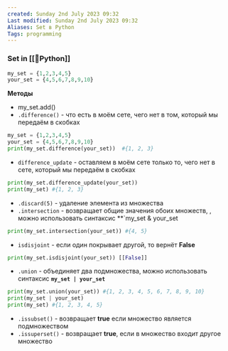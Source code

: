 ```yaml
---
created: Sunday 2nd July 2023 09:32
Last modified: Sunday 2nd July 2023 09:32
Aliases: Set в Python
Tags: programming
---
```


### Set in [[📙Python]]
```python
my_set = {1,2,3,4,5}
your_set = {4,5,6,7,8,9,10}
```
**Методы**
- my_set.add()
- `.difference()` - что есть в моём сете, чего нет в том, который мы передаём в скобках
```python
my_set = {1,2,3,4,5}
your_set = {4,5,6,7,8,9,10}
print(my_set.difference(your_set))	#{1, 2, 3}
```
- `difference_update` - оставляем в моём сете только то, чего нет в сете, который мы передаём в скобках
```python
print(my_set.difference_update(your_set))
print(my_set) #{1, 2, 3}
```
- `.discard(5)` - удаление элемента из множества
- `.intersection` - возвращает общие значения обоих множеств, , можно использовать синтаксис **`my_set & your_set
```python
print(my_set.intersection(your_set)) #{4, 5}
```
- `isdisjoint` - если один покрывает другой, то вернёт **False**
```python
print(my_set.isdisjoint(your_set)) [[False]]
```
- `.union` - объединяет два подмножества, можно использовать синтаксис **`my_set | your_set`**
```python
print(my_set.union(your_set)) #{1, 2, 3, 4, 5, 6, 7, 8, 9, 10}
print(my_set | your_set)
print(my_set) #{1, 2, 3, 4, 5}
``` 
- `.issubset()` - возвращает **true** если множество является подмножеством 
- `.issuperset()` - возвращает **true**, если в множество входит другое множество

